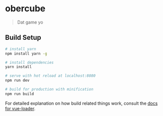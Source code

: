 # obercube

> Dat game yo

## Build Setup

``` bash
# install yarn
npm install yarn -g

# install dependencies
yarn install

# serve with hot reload at localhost:8080
npm run dev

# build for production with minification
npm run build
```

For detailed explanation on how build related things work, consult the [docs for vue-loader](http://vuejs.github.io/vue-loader).
